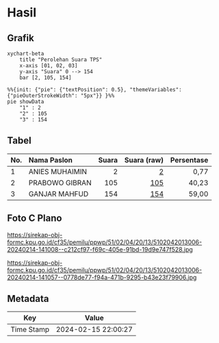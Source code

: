 # Hasil

## Grafik

```mermaid
xychart-beta
    title "Perolehan Suara TPS"
    x-axis [01, 02, 03]
    y-axis "Suara" 0 --> 154
    bar [2, 105, 154]
```

```mermaid
%%{init: {"pie": {"textPosition": 0.5}, "themeVariables": {"pieOuterStrokeWidth": "5px"}} }%%
pie showData
    "1" : 2
    "2" : 105
    "3" : 154
```

## Tabel

| No. | Nama Paslon    | Suara | Suara (raw) | Persentase |
|:--- |:-------------- | -----:| -----------:| ----------:|
| 1   | ANIES MUHAIMIN | 2     | [2][p-1]    | 0,77       |
| 2   | PRABOWO GIBRAN | 105   | [105][p-2]  | 40,23      |
| 3   | GANJAR MAHFUD  | 154   | [154][p-3]  | 59,00      |


[p-1]: https://github.com/gigit-pemilu/pemilu-2024-51-bali/blob/main/pilpres/hitung-suara/sub/51-bali/sub/02-tabanan/sub/04-kerambitan/sub/2013-batuaji/sub/006-tps/sub/paslon-1.txt
[p-2]: https://github.com/gigit-pemilu/pemilu-2024-51-bali/blob/main/pilpres/hitung-suara/sub/51-bali/sub/02-tabanan/sub/04-kerambitan/sub/2013-batuaji/sub/006-tps/sub/paslon-2.txt
[p-3]: https://github.com/gigit-pemilu/pemilu-2024-51-bali/blob/main/pilpres/hitung-suara/sub/51-bali/sub/02-tabanan/sub/04-kerambitan/sub/2013-batuaji/sub/006-tps/sub/paslon-3.txt

## Foto C Plano

https://sirekap-obj-formc.kpu.go.id/cf35/pemilu/ppwp/51/02/04/20/13/5102042013006-20240214-141008--c212cf97-f69c-405e-91bd-19d9e747f528.jpg

https://sirekap-obj-formc.kpu.go.id/cf35/pemilu/ppwp/51/02/04/20/13/5102042013006-20240214-141057--0778de77-f94a-471b-9295-b43e23f79906.jpg


## Metadata

| Key        | Value               |
| ---------- | ------------------- |
| Time Stamp | 2024-02-15 22:00:27 |



